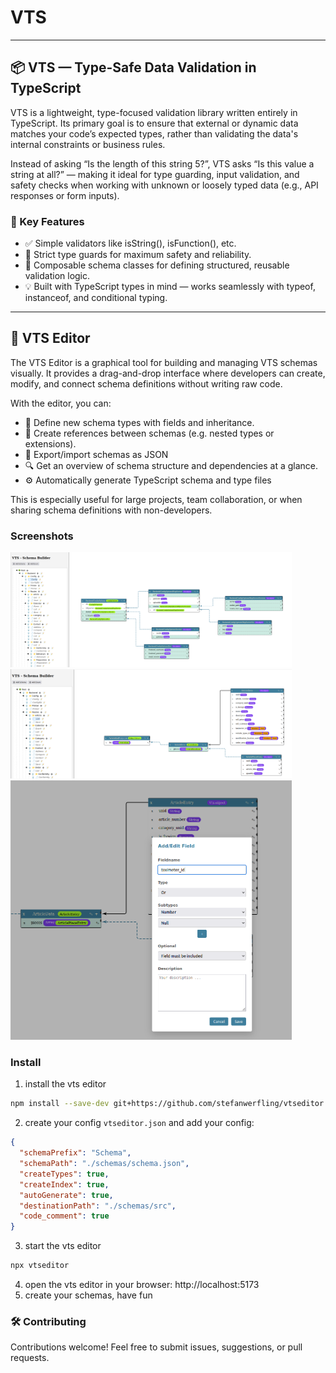 # VTS

<hr>

## 📦 VTS — Type-Safe Data Validation in TypeScript
VTS is a lightweight, type-focused validation library written entirely in TypeScript. Its primary goal is to ensure that external or dynamic data matches your code’s expected types, rather than validating the data's internal constraints or business rules.

Instead of asking “Is the length of this string 5?”, VTS asks “Is this value a string at all?” — making it ideal for type guarding, input validation, and safety checks when working with unknown or loosely typed data (e.g., API responses or form inputs).

### 🧰 Key Features
* ✅ Simple validators like isString(), isFunction(), etc.
* 🧠 Strict type guards for maximum safety and reliability.
* 🧱 Composable schema classes for defining structured, reusable validation logic.
* 💡 Built with TypeScript types in mind — works seamlessly with typeof, instanceof, and conditional typing.

<hr>

## 🎨 VTS Editor
The VTS Editor is a graphical tool for building and managing VTS schemas visually. It provides a drag-and-drop interface where developers can create, modify, and connect schema definitions without writing raw code.

With the editor, you can:

* 📄 Define new schema types with fields and inheritance.
* 🔗 Create references between schemas (e.g. nested types or extensions).
* 💾 Export/import schemas as JSON
* 🔍 Get an overview of schema structure and dependencies at a glance.
* ⚙️ Automatically generate TypeScript schema and type files

This is especially useful for large projects, team collaboration, or when sharing schema definitions with non-developers.

### Screenshots
<img src="doc/images/screenshot1.png" alt="Screenshot 1" width="450px" />
<img src="doc/images/screenshot2.png" alt="Screenshot 2" width="450px" />
<img src="doc/images/screenshot_edit1.png" alt="Screenshot Edit 1" width="450px" />

### Install

1. install the vts editor
```bash
npm install --save-dev git+https://github.com/stefanwerfling/vtseditor.git
```

2. create your config ```vtseditor.json``` and add your config:
```json
{
  "schemaPrefix": "Schema",
  "schemaPath": "./schemas/schema.json",
  "createTypes": true,
  "createIndex": true,
  "autoGenerate": true,
  "destinationPath": "./schemas/src",
  "code_comment": true
}
```
3. start the vts editor
```bash
npx vtseditor
```

4. open the vts editor in your browser: http://localhost:5173
5. create your schemas, have fun

### 🛠️ Contributing
Contributions welcome! Feel free to submit issues, suggestions, or pull requests.

